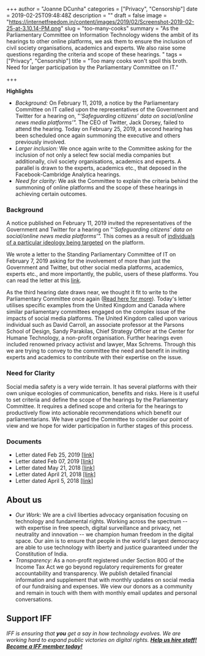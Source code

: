 +++
author = "Joanne DCunha"
categories = ["Privacy", "Censorship"]
date = 2019-02-25T09:48:48Z
description = ""
draft = false
image = "https://internetfreedom.in/content/images/2019/02/Screenshot-2019-02-25-at-3.10.14-PM.png"
slug = "too-many-cooks"
summary = "As the Parliamentary Committee on Information Technology widens the ambit of its hearings to other online platforms, we ask them to ensure the inclusion of civil society organisations, academics and experts. We also raise some questions regarding the criteria and scope of these hearings. "
tags = ["Privacy", "Censorship"]
title = "Too many cooks won't spoil this broth. Need for larger participation by the Parliamentary Committee on IT."

+++


**Highlights**

* _Background:_ On February 11, 2019, a notice by the Parliamentary Committee on IT called upon the representatives of the Government and Twitter for a hearing on, "_‘Safeguarding citizens’ data on social/online news media platforms’"._ The CEO of Twitter, Jack Dorsey, failed to attend the hearing. Today on February 25, 2019, a second hearing has been scheduled once again summoning the executive and others previously involved.
* _Larger inclusion:_ We once again write to the Committee asking for the inclusion of not only a select few social media companies but additionally, civil society organisations, academics and experts. A parallel is drawn to the experts, academics etc., that deposed in the Facebook-Cambridge Analytica hearings.
* _Need for clarity_: We ask the Committee to explain the criteria behind the summoning of online platforms and the scope of these hearings in achieving certain outcomes.

### Background

A notice published on February 11, 2019 invited the representatives of the Government and Twitter for a hearing on "_‘Safeguarding citizens’ data on social/online news media platforms’"._ This comes as a result of [individuals of a particular ideology being targeted](https://www.ndtv.com/india-news/twitter-summoned-by-parliamentary-panel-after-anti-right-wing-accusation-1989447) on the platform.

We wrote a letter to the Standing Parliamentary Committee of IT on February 7, 2019 asking for the involvement of more than just the Government and Twitter, but other social media platforms, academics, experts etc., and more importantly, the public, users of these platforms. You can read the letter at this [link](https://drive.google.com/file/d/1RBebpOEOri-DueBzn-Wxqa_-IAvzkOOt/view).

As the third hearing date draws near, we thought it fit to write to the Parliamentary Committee once again ([Read here for more](https://drive.google.com/open?id=1tRcLx3Mobn9H9Ev-Js6P32RxQQ_5AXxQf6eDO9QK6lI)). Today's letter utilises specific examples from the United Kingdom and Canada where similar parliamentary committees engaged on the complex issue of the impacts of social media platforms. The United Kingdom called upon various individual such as David Carroll, an associate professor at the Parsons School of Design, Sandy Parakilas, Chief Strategy Officer at the Center for Humane Technology, a non-profit organisation. Further hearings even included renowned privacy activist and lawyer, Max Schrems. Through this we are trying to convey to the committee the need and benefit in inviting experts and academics to contribute with their expertise on the issue.

### Need for Clarity

Social media safety is a very wide terrain. It has several platforms with their own unique ecologies of communication, benefits and risks. Here is it useful to set criteria and define the scope of the hearings by the Parliamentary Committee. It requires a defined scope and criteria for the hearings to productively flow into actionable recommendations which benefit our parliamentarians. We have urged the Committee to consider our point of view and we hope for wider participation in further stages of this process.

### Documents

* Letter dated Feb 25, 2019 [[link](https://drive.google.com/open?id=1tRcLx3Mobn9H9Ev-Js6P32RxQQ_5AXxQf6eDO9QK6lI)]
* Letter dated Feb 07, 2019 [[link](https://drive.google.com/file/d/1RBebpOEOri-DueBzn-Wxqa_-IAvzkOOt/view?usp=sharing)]
* Letter dated May 21, 2018 [[link]](https://drive.google.com/file/d/0B9LKE-1DkhtFelpKOFZmeHFCaUFETlVpZGk0R1ZPZno3ZVNz/view)
* Letter dated April 21, 2018 [[link]](https://drive.google.com/file/d/0B9LKE-1DkhtFdURhWml3cC1kXy1Remd5dnFUNTY3VUdoa2tN/view)
* Letter dated April 5, 2018 [[link]](https://drive.google.com/file/d/0B9LKE-1DkhtFcUlObWtpNjRUbUhYb2Y4b0JKS2IwVTBYSFNZ/view)

## ******About us******

* _Our Work:_ We are a civil liberties advocacy organisation focusing on technology and fundamental rights. Working across the spectrum -- with expertise in free speech, digital surveillance and privacy, net neutrality and innovation -- we champion human freedom in the digital space. Our aim is to ensure that people in the world's largest democracy are able to use technology with liberty and justice guaranteed under the Constitution of India.
* _Transparency:_ As a non-profit registered under Section 80G of the Income Tax Act we go beyond regulatory requirements for greater accountability and transparency. We publish detailed financial information and supplement that with monthly updates on social media of our fundraising and expenses. We view our donors as a community and remain in touch with them with monthly email updates and personal conversations.

## **Support IFF**

_IFF is ensuring that **you** get a say in how technology evolves. We are working hard to expand public victories on digital rights. [**Help us hire staff! Become a IFF member today!**](https://internetfreedom.in/donate/)_

